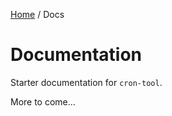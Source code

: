 [Home](/README.md) / Docs

# Documentation
Starter documentation for `cron-tool`.

More to come...

<!--(Rn.BuildScriptHelper){
	"version": "1.0.107",
	"replace": true
}(END)-->